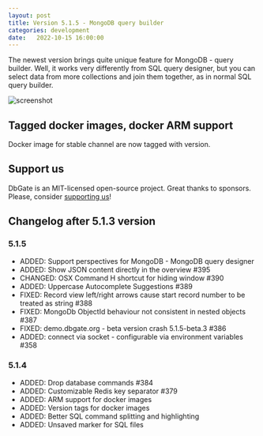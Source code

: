```yaml
---
layout: post
title: Version 5.1.5 - MongoDB query builder
categories: development
date:   2022-10-15 16:00:00
---
```


The newest version brings quite unique feature for MongoDB - query builder. Well, it works very differently from SQL query designer, but you can select data from more collections and join them together, as in normal SQL query builder.

![screenshot](/screenshots/mongoquerydesign.png)

## Tagged docker images, docker ARM support
Docker image for stable channel are now tagged with version.

## Support us
DbGate is an MIT-licensed open-source project. Great thanks to sponsors. Please, consider [supporting us](https://github.com/sponsors/dbgate)!

## Changelog after 5.1.3 version
### 5.1.5
- ADDED: Support perspectives for MongoDB - MongoDB query designer
- ADDED: Show JSON content directly in the overview #395
- CHANGED: OSX Command H shortcut for hiding window #390
- ADDED: Uppercase Autocomplete Suggestions #389
- FIXED: Record view left/right arrows cause start record number to be treated as string #388
- FIXED: MongoDb ObjectId behaviour not consistent in nested objects #387
- FIXED: demo.dbgate.org - beta version crash 5.1.5-beta.3 #386
- ADDED: connect via socket - configurable via environment variables #358

### 5.1.4
- ADDED: Drop database commands #384
- ADDED: Customizable Redis key separator #379
- ADDED: ARM support for docker images
- ADDED: Version tags for docker images
- ADDED: Better SQL command splitting and highlighting
- ADDED: Unsaved marker for SQL files